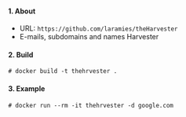 #### 1. About

- URL: `https://github.com/laramies/theHarvester`
- E-mails, subdomains and names Harvester


#### 2. Build
```
# docker build -t thehrvester .
```


#### 3. Example
```
# docker run --rm -it thehrvester -d google.com
```
